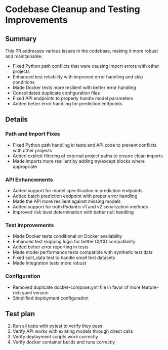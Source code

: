 # Codebase Cleanup and Testing Improvements

## Summary
This PR addresses various issues in the codebase, making it more robust and maintainable:
- Fixed Python path conflicts that were causing import errors with other projects
- Enhanced test reliability with improved error handling and skip conditions
- Made Docker tests more resilient with better error handling
- Consolidated duplicate configuration files
- Fixed API endpoints to properly handle model parameters
- Added better error handling for prediction endpoints

## Details

### Path and Import Fixes
- Fixed Python path handling in tests and API code to prevent conflicts with other projects
- Added explicit filtering of external project paths to ensure clean imports
- Made imports more resilient by adding try/except blocks where appropriate

### API Enhancements
- Added support for model specification in prediction endpoints
- Added batch prediction endpoint with proper error handling
- Made the API more resilient against missing models
- Added support for both Pydantic v1 and v2 serialization methods
- Improved risk level determination with better null handling

### Test Improvements
- Made Docker tests conditional on Docker availability
- Enhanced test skipping logic for better CI/CD compatibility
- Added better error reporting in tests
- Made model performance tests compatible with synthetic test data
- Fixed split_data test to handle small test datasets
- Made integration tests more robust

### Configuration
- Removed duplicate docker-compose.yml file in favor of more feature-rich yaml version
- Simplified deployment configuration

## Test plan
1. Run all tests with pytest to verify they pass
2. Verify API works with existing models through direct calls
3. Verify deployment scripts work correctly
4. Verify docker container builds and runs correctly

